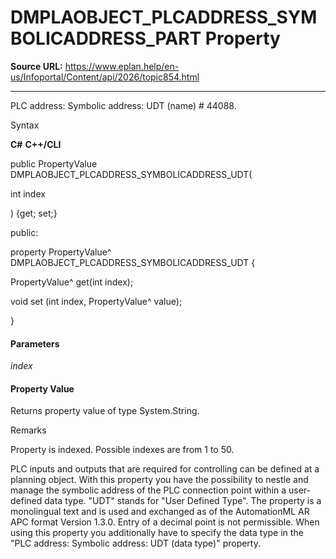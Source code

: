 # DMPLAOBJECT_PLCADDRESS_SYMBOLICADDRESS_PART Property

**Source URL:** https://www.eplan.help/en-us/Infoportal/Content/api/2026/topic854.html

---

PLC address: Symbolic address: UDT (name) # 44088.

Syntax

**C#**
**C++/CLI**


public PropertyValue DMPLAOBJECT_PLCADDRESS_SYMBOLICADDRESS_UDT( 

   int index

) {get; set;}

public:

property PropertyValue^ DMPLAOBJECT_PLCADDRESS_SYMBOLICADDRESS_UDT {

   PropertyValue^ get(int index);

   void set (int index, PropertyValue^ value);

}


#### Parameters

*index*

#### Property Value

Returns property value of type System.String.

Remarks

Property is indexed. Possible indexes are from 1 to 50.

PLC inputs and outputs that are required for controlling can be defined at a planning object. With this property you have the possibility to nestle and manage the symbolic address of the PLC connection point within a user-defined data type. "UDT" stands for "User Defined Type". The property is a monolingual text and is used and exchanged as of the AutomationML AR APC format Version 1.3.0. Entry of a decimal point is not permissible. When using this property you additionally have to specify the data type in the "PLC address: Symbolic address: UDT (data type)" property.
